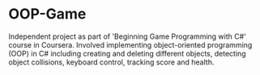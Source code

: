 # OOP-Game

Independent project as part of 'Beginning Game Programming with C#' course in Coursera. Involved implementing object-oriented programming (OOP) in C# including creating and deleting different objects, detecting object collisions, keyboard control, tracking score and health.
